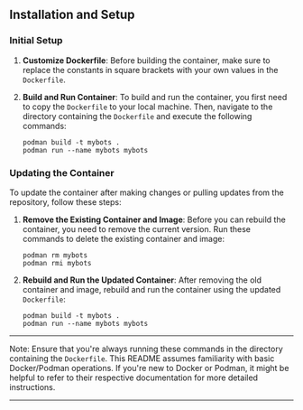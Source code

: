 ## Installation and Setup

### Initial Setup

1. **Customize Dockerfile**: Before building the container, make sure to replace the constants in square brackets with your own values in the `Dockerfile`.

2. **Build and Run Container**: To build and run the container, you first need to copy the `Dockerfile` to your local machine. Then, navigate to the directory containing the `Dockerfile` and execute the following commands:

   ```shell
   podman build -t mybots .
   podman run --name mybots mybots
   ```

### Updating the Container

To update the container after making changes or pulling updates from the repository, follow these steps:

1. **Remove the Existing Container and Image**: Before you can rebuild the container, you need to remove the current version. Run these commands to delete the existing container and image:

   ```shell
   podman rm mybots
   podman rmi mybots
   ```

2. **Rebuild and Run the Updated Container**: After removing the old container and image, rebuild and run the container using the updated `Dockerfile`:

   ```shell
   podman build -t mybots .
   podman run --name mybots mybots
   ```

---

Note: Ensure that you're always running these commands in the directory containing the `Dockerfile`. This README assumes familiarity with basic Docker/Podman operations. If you're new to Docker or Podman, it might be helpful to refer to their respective documentation for more detailed instructions.

---

